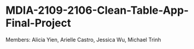 # MDIA-2109-2106-Clean-Table-App-Final-Project

Members: Alicia Yien, Arielle Castro, Jessica Wu, Michael Trinh
